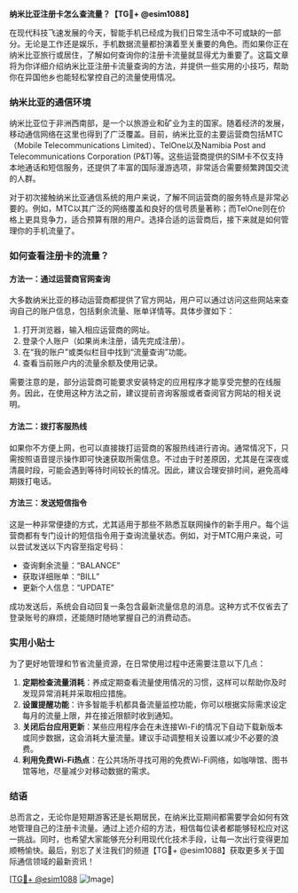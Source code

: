 **纳米比亚注册卡怎么查流量？【TG💪+ @esim1088】**

在现代科技飞速发展的今天，智能手机已经成为我们日常生活中不可或缺的一部分。无论是工作还是娱乐，手机数据流量都扮演着至关重要的角色。而如果你正在纳米比亚旅行或居住，了解如何查询你的注册卡流量就显得尤为重要了。这篇文章将为你详细介绍纳米比亚注册卡流量查询的方法，并提供一些实用的小技巧，帮助你在异国他乡也能轻松掌控自己的流量使用情况。

### 纳米比亚的通信环境

纳米比亚位于非洲西南部，是一个以旅游业和矿业为主的国家。随着经济的发展，移动通信网络在这里也得到了广泛覆盖。目前，纳米比亚的主要运营商包括MTC（Mobile Telecommunications Limited）、TelOne以及Namibia Post and Telecommunications Corporation (P&T)等。这些运营商提供的SIM卡不仅支持本地通话和短信服务，还提供了丰富的国际漫游选项，非常适合需要频繁跨国交流的人群。

对于初次接触纳米比亚通信系统的用户来说，了解不同运营商的服务特点是非常必要的。例如，MTC以其广泛的网络覆盖和良好的信号质量著称；而TelOne则在价格上更具竞争力，适合预算有限的用户。选择合适的运营商后，接下来就是如何管理你的手机流量了。

### 如何查看注册卡的流量？

#### 方法一：通过运营商官网查询

大多数纳米比亚的移动运营商都提供了官方网站，用户可以通过访问这些网站来查询自己的账户信息，包括剩余流量、账单详情等。具体步骤如下：

1. 打开浏览器，输入相应运营商的网址。
2. 登录个人账户（如果尚未注册，请先完成注册）。
3. 在“我的账户”或类似栏目中找到“流量查询”功能。
4. 查看当前账户内的流量余额及使用记录。

需要注意的是，部分运营商可能要求安装特定的应用程序才能享受完整的在线服务。因此，在使用这种方法之前，建议提前咨询客服或者查阅官方网站的相关说明。

#### 方法二：拨打客服热线

如果你不方便上网，也可以直接拨打运营商的客服热线进行咨询。通常情况下，只需按照语音提示操作即可快速获取所需信息。不过由于时差原因，尤其是在深夜或清晨时段，可能会遇到等待时间较长的情况。因此，建议合理安排时间，避免高峰期拨打电话。

#### 方法三：发送短信指令

这是一种非常便捷的方式，尤其适用于那些不熟悉互联网操作的新手用户。每个运营商都有专门设计的短信指令用于查询流量状态。例如，对于MTC用户来说，可以尝试发送以下内容至指定号码：
- 查询剩余流量：“BALANCE”
- 获取详细账单：“BILL”
- 更新个人信息：“UPDATE”

成功发送后，系统会自动回复一条包含最新流量信息的消息。这种方式不仅省去了登录账号的麻烦，还能随时随地掌握自己的消费动态。

### 实用小贴士

为了更好地管理和节省流量资源，在日常使用过程中还需要注意以下几点：

1. **定期检查流量消耗**：养成定期查看流量使用情况的习惯，这样可以帮助你及时发现异常消耗并采取相应措施。
2. **设置提醒功能**：许多智能手机都具备流量监控功能，你可以根据实际需求设定每月的流量上限，并在接近限额时收到通知。
3. **关闭后台应用更新**：某些应用程序会在未连接Wi-Fi的情况下自动下载新版本或同步数据，这会消耗大量流量。建议手动调整相关设置以减少不必要的浪费。
4. **利用免费Wi-Fi热点**：在公共场所寻找可用的免费Wi-Fi网络，如咖啡馆、图书馆等地，尽量减少对移动数据的需求。

### 结语

总而言之，无论你是短期游客还是长期居民，在纳米比亚期间都需要学会如何有效地管理自己的注册卡流量。通过上述介绍的方法，相信每位读者都能够轻松应对这一挑战。同时，也希望大家能够充分利用现代化技术手段，让每一次出行变得更加顺畅愉快。最后，别忘了关注我们的频道【TG💪+ @esim1088】获取更多关于国际通信领域的最新资讯！

[[TG💪+ @esim1088](https://t.me/s/esim1088) ![Image](https://i.postimg.cc/4NQfJmqS/Snipaste-2025-05-13-00-14-12.png)]